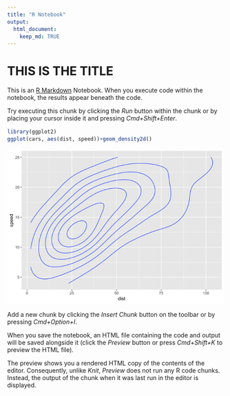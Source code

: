 ```yaml
---
title: "R Notebook"
output:
  html_document:
    keep_md: TRUE
---
```


# THIS IS THE TITLE
This is an [R Markdown](http://rmarkdown.rstudio.com) Notebook. When you execute code within the notebook, the results appear beneath the code. 

Try executing this chunk by clicking the *Run* button within the chunk or by placing your cursor inside it and pressing *Cmd+Shift+Enter*. 


```r
library(ggplot2)
ggplot(cars, aes(dist, speed))+geom_density2d()
```

![](figure_2_files/figure-html/unnamed-chunk-1-1.png)<!-- -->

Add a new chunk by clicking the *Insert Chunk* button on the toolbar or by pressing *Cmd+Option+I*.

When you save the notebook, an HTML file containing the code and output will be saved alongside it (click the *Preview* button or press *Cmd+Shift+K* to preview the HTML file). 

The preview shows you a rendered HTML copy of the contents of the editor. Consequently, unlike *Knit*, *Preview* does not run any R code chunks. Instead, the output of the chunk when it was last run in the editor is displayed.

